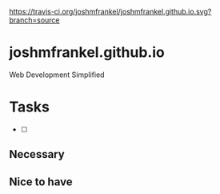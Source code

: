 https://travis-ci.org/joshmfrankel/joshmfrankel.github.io.svg?branch=source

# joshmfrankel.github.io
Web Development Simplified

# Tasks

- [ ] 

## Necessary

## Nice to have
